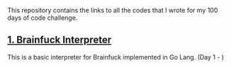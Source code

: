 This repository contains the links to all the codes that I wrote for my 100 days of code challenge. 

## [1. Brainfuck Interpreter](https://github.com/itsdennian/Brainfuck-Interpreter)
This is a basic interpreter for Brainfuck implemented in Go Lang.
(Day 1 - )